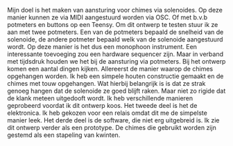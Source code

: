 Mijn doel is het maken van aansturing voor chimes via solenoides. Op deze manier kunnen ze via MIDI aangestuurd worden via OSC. Of met b.v.b potmeters en buttons op een Teensy.
Om dit ontwerp te testen stuur ik ze aan met twee potmeters. Een van de potmeters bepaald de snelheid van de solenoide, de andere potmeter bepaald welk van de solenoide aangestuurd wordt.
Op deze manier is het dus een monophoon instrument. Een interessante toevoeging zou een hardware sequencer zijn. Maar in verband met tijdsdruk houden we het bij de aansturing via potmeters.
Bij het ontwerp komen een aantal dingen kijken. Allereerst de manier waarop de chimes opgehangen worden. Ik heb een simpele houten constructie gemaakt en de chimes met touw opgehangen.
Wat hierbij belangrijk is is dat ze strak genoeg hangen dat de solenoide ze goed blijft raken. Maar niet zo rigide dat de klank meteen uitgedooft wordt. Ik heb verschillende manieren
geprobeerd voordat ik dit ontwerp koos. Het tweede deel is het de elektronica. Ik heb gekozen voor een relais omdat dit me de simpelste manier leek. 
Het derde deel is de software, die niet erg uitgebreid is. Ik zie dit ontwerp verder als een prototype.
De chimes die gebruikt worden zijn gestemd als een stapeling van kwinten.
